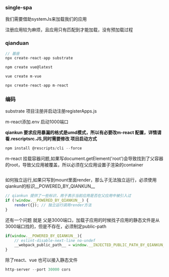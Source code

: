 ### single-spa

我们需要借助systemJs来加载我们的应用

注册应用较为麻烦，且应用只有匹配到才能加载，没有预加载过程

### qianduan

```js
// 基座
npx create-react-app substrate

npm create vue@latest

vue create m-vue

npx create-react-app m-react
```

### 编码

substrate 项目注册并启动注册registerApps.js

m-react添加.env 启动1000端口

**qiankun 要求应用暴漏的格式是umd模式，所以有必要改m-react 配置，详情请看.rescriptsrc.JS,同时需要修改 项目启动方式**

```js
npm install @rescripts/cli --force
```

m-react 挂载容器问题,如果写document.getElement('root')会导致找到了父容器的root，导致父应用被覆盖，所以必须在父应用设置子渲染的container

```js
```


如何独立运行,如果只写到mount里面render，那么子无法独立运行，必须使用qiankun的标识__POWERED_BY_QIANKUN__

```js
// qiankun 提供了一些标识，用于表示当前应用是否在父应用中被引入过
if (!window.__POWERED_BY_QIANKUN__) {
    render({}); // 独立运行调用render方法
}
```

还有一个问题 就是 父是3000端口，加载子应用的时候找子应用的静态文件是从3000端口找的，但是不存在，必须制定public-path

```js
if(window.__POWERED_BY_QIANKUN__){
    // eslint-disable-next-line no-undef
    __webpack_public_path__ = window.__INJECTED_PUBLIC_PATH_BY_QIANKUN__
}
```

除了react、vue 也可以接入静态文件

```js
http-server --port 30000 cors
```